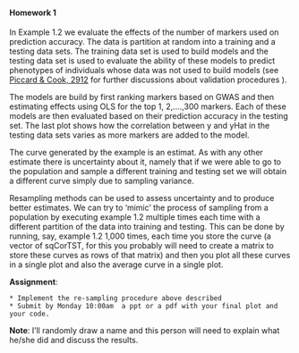 #### Homework 1

In Example 1.2 we evaluate the effects of the number of markers used on prediction accuracy. The data is partition at random into a training and a testing data sets. The training data set is used to build models and the testing data set is used to evaluate the ability of these models to predict phenotypes of individuals whose data was not used to build models (see [Piccard & Cook, 2912]( http://amstat.tandfonline.com/keyword/Optimism%20Principle) for further discussions about validation procedures ).

The models are build by first ranking markers based on GWAS and then estimating effects using OLS for the top 1, 2,….,300 markers. Each of these models are then evaluated based on their prediction accuracy in the testing set. The last plot shows how the correlation between y and yHat in the testing data sets varies as more markers are added to the model.

The curve generated by the example is an estimat. As with any other estimate there is uncertainty about it, namely that if we were able to go to the population and sample a different training and testing set we will obtain a different curve simply due to sampling variance.

Resampling methods can be used to assess uncertainty and to produce better estimates. We can try to ‘mimic’ the process of sampling from a population by executing example 1.2 multiple times each time with a different partition of the data into training and testing. This can be done by running, say, example 1.2 1,000 times, each time you store the curve (a vector of sqCorTST, for this you probably will need to create a matrix to store these curves as rows of that matrix) and then you plot all these curves in a single plot and also the average curve in a single plot.

**Assignment**:

	* Implement the re-sampling procedure above described
	* Submit by Monday 10:00am  a ppt or a pdf with your final plot and your code.

**Note**: I’ll randomly draw a name and this person will need to explain what he/she did and discuss the results.

